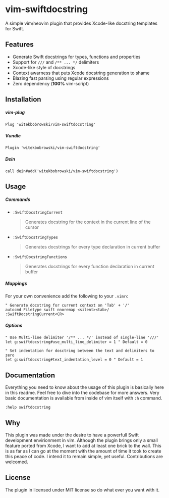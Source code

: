 # vim-swiftdocstring

A simple vim/neovim plugin that provides Xcode-like docstring templates for Swift.

## Features

- Generate Swift docstrings for types, functions and properties
- Support for `///` and `/** ... */` delimiters 
- Xcode-like style of docstrings 
- Context awarness that puts Xcode docstring generation to shame
- Blazing fast parsing using regular expressions
- Zero dependency (**100%** vim-script)

## Installation

##### vim-plug
```vim
Plug 'witekbobrowski/vim-swiftdocstring'
```

##### Vundle 
```vim
Plugin 'witekbobrowski/vim-swiftdocstring'
```

##### Dein
```vim
call dein#add('witekbobrowski/vim-swiftdocstring')
```

## Usage

##### Commands 
- `:SwiftDocstringCurrent`

    > Generates docstring for the context in the current line of the cursor

- `:SwiftDocstringTypes`

    > Generates docstrings for every type declaration in current buffer 

- `:SwiftDocstringFunctions`

    > Generates docstrings for every function declaration in current buffer

##### Mappings

For your own convenience add the following to your `.vimrc`
```vim
" Generate docstring for current context on 'Tab' + '/'
autocmd Filetype swift nnoremap <silent><tab>/ :SwiftDocstringCurrent<CR>
```

##### Options
```vim
" Use Multi-line delimiter '/** ... */' instead of single-line '///'
let g:swiftdocstring#use_multi_line_delimiter = 1 " Default = 0
```
```vim
" Set indentation for dosctring between the text and delimiters to zero
let g:swiftdocstring#text_indentation_level = 0 " Default = 1
```

## Documentation

Everything you need to know about the usage of this plugin is basically here 
in this readme. Feel free to dive into the codebase for more answers. Very 
basic documentation is available from inside of vim itself with `:h` command.

```vim
:help swiftdocstring
```

## Why

This plugin was made under the desire to have a powerfull Swift development
envirionment in vim. Although the plugin brings only a small feature ported
from Xcode, I want to add at least one brick to the wall. This is as far as
I can go at the moment with the amount of time it took to create this peace 
of code. I intend it to remain simple, yet useful. Contributions are welcomed.

## License

The plugin in licensed under MIT license so do what ever you want with it.
